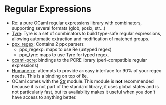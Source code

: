 # Regular Expressions

* [Re](https://github.com/ocaml/ocaml-re): a pure OCaml regular expressions library
with combinators, supporting several formats (glob, posix, str...)
* [Tyre](https://github.com/Drup/tyre): Tyre is a set of combinators to build
type-safe regular expressions, allowing automatic extraction and modification of
matched groups.
* [ppx_regex](https://github.com/paurkedal/ppx_regexp): Contains 2 ppx parsers:
  * ppx_regexp: maps to use Re (untyped regex)
  * ppx_tyre: maps to use Tyre for typed regex.
* [ocaml-pcre](https://github.com/mmottl/pcre-ocaml): bindings to the PCRE library
(perl-compatible regular expressions)
* [Humane-re](https://github.com/rgrinberg/humane-re): attempts to provide an easy
interface for 90% of your regex needs.
This is a binding on top of Re.
* OCaml comes with the
[Str](https://caml.inria.fr/pub/docs/manual-ocaml/libref/Str.html) module.
This module is __not__ recommended because it is not part of the standard library,
it uses global states and is not particularly fast, but its availability makes it
useful when you don't have access to anything better.
